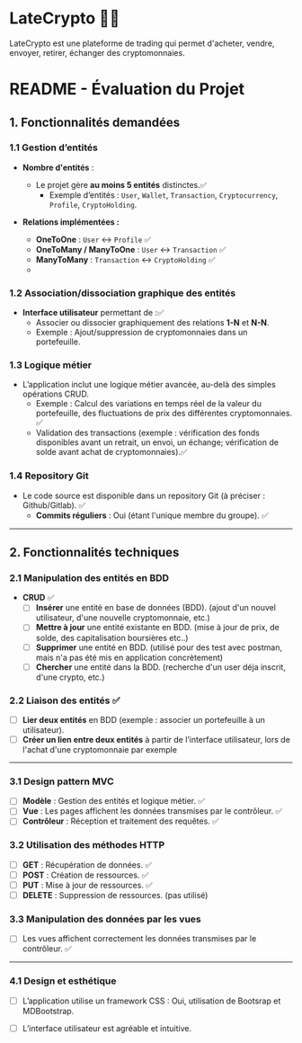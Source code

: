 # LateCrypto 🚀💸

LateCrypto est une plateforme de trading qui permet d'acheter, vendre, envoyer, retirer, échanger des cryptomonnaies.




# **README - Évaluation du Projet**

## **1. Fonctionnalités demandées**

### **1.1 Gestion d’entités**

- **Nombre d'entités** :
  - Le projet gère **au moins 5 entités** distinctes.✅
    - Exemple d’entités : `User`, `Wallet`, `Transaction`, `Cryptocurrency`, `Profile`, `CryptoHolding`. 
      
- **Relations implémentées :**
  - **OneToOne** : `User` <-> `Profile` ✅
  - **OneToMany / ManyToOne** : `User` <-> `Transaction` ✅
  - **ManyToMany** : `Transaction` <-> `CryptoHolding` ✅
  - 

### **1.2 Association/dissociation graphique des entités**

- **Interface utilisateur** permettant de :✅
  - Associer ou dissocier graphiquement des relations **1-N** et **N-N**.
  - Exemple : Ajout/suppression de cryptomonnaies dans un portefeuille.

### **1.3 Logique métier**
- L’application inclut une logique métier avancée, au-delà des simples opérations CRUD.
  - Exemple : Calcul des variations en temps réel de la valeur du portefeuille, des fluctuations de prix des différentes cryptomonnaies. ✅
  - Validation des transactions (exemple : vérification des fonds disponibles avant un retrait, un envoi, un échange; vérification de solde avant achat de cryptomonnaies).✅

### **1.4 Repository Git**
- Le code source est disponible dans un repository Git (à préciser : Github/Gitlab). ✅
  - **Commits réguliers** : Oui (étant l'unique membre du groupe). ✅

---

## **2. Fonctionnalités techniques**

### **2.1 Manipulation des entités en BDD**

- **CRUD** ✅
  - [ ] **Insérer** une entité en base de données (BDD). (ajout d'un nouvel utilisateur, d'une nouvelle cryptomonnaie, etc.)
  - [ ] **Mettre à jour** une entité existante en BDD.   (mise à jour de prix, de solde, des capitalisation boursières etc..)
  - [ ] **Supprimer** une entité en BDD. (utilisé pour des test avec postman, mais n'a pas été mis en application concrètement)
  - [ ] **Chercher** une entité dans la BDD. (recherche d'un user déja inscrit, d'une crypto, etc.)

### **2.2 Liaison des entités** ✅
- [ ] **Lier deux entités** en BDD (exemple : associer un portefeuille à un utilisateur).
- [ ] **Créer un lien entre deux entités** à partir de l’interface utilisateur, lors de l'achat d'une cryptomonnaie par exemple

---


### **3.1 Design pattern MVC**

- [ ] **Modèle** : Gestion des entités et logique métier. ✅
- [ ] **Vue** : Les pages affichent les données transmises par le contrôleur. ✅
- [ ] **Contrôleur** : Réception et traitement des requêtes. ✅

### **3.2 Utilisation des méthodes HTTP**
- [ ] **GET** : Récupération de données. ✅
- [ ] **POST** : Création de ressources. ✅
- [ ] **PUT** : Mise à jour de ressources. ✅
- [ ] **DELETE** : Suppression de ressources. (pas utilisé)

### **3.3 Manipulation des données par les vues**
- [ ] Les vues affichent correctement les données transmises par le contrôleur. ✅

---

### **4.1 Design et esthétique**
- [ ] L’application utilise un framework CSS : Oui, utilisation de Bootsrap et MDBootstrap.
- [ ] L’interface utilisateur est agréable et intuitive.



